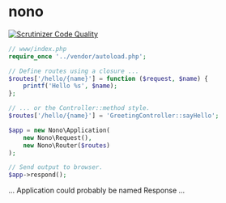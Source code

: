 # nono
[![Scrutinizer Code Quality](https://scrutinizer-ci.com/g/nimmneun/nono/badges/quality-score.png?b=master)](https://scrutinizer-ci.com/g/nimmneun/nono/?branch=master)

```php
// www/index.php
require_once '../vendor/autoload.php';

// Define routes using a closure ...
$routes['/hello/{name}'] = function ($request, $name) {
    printf('Hello %s', $name);
};

// ... or the Controller::method style. 
$routes['/hello/{name}'] = 'GreetingController::sayHello';

$app = new Nono\Application(
    new Nono\Request(),
    new Nono\Router($routes)
);

// Send output to browser.
$app->respond();
```

... Application could probably be named Response ...
